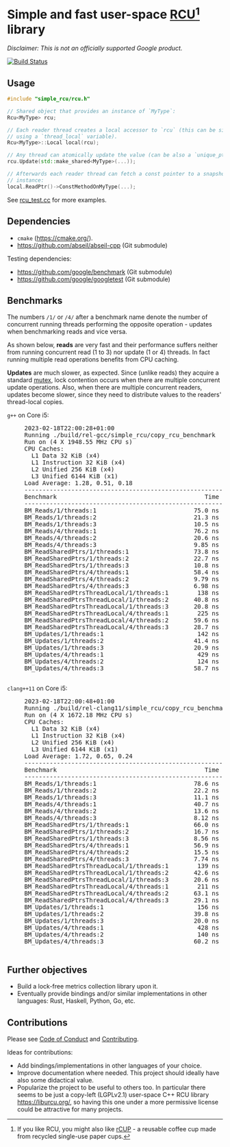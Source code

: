 # Simple and fast user-space [RCU](Read-Copy-Update)[^1] library

[RCU]: https://en.wikipedia.org/wiki/Read-copy-update

[^1]: If you like RCU, you might also like [rCUP](https://circularandco.com/shop/reusables/circular-reusable-coffee-cup) - a reusable coffee cup made from recycled single-use paper cups.

_*Disclaimer:* This is not an officially supported Google product._

[![Build Status](https://app.travis-ci.com/ppetr/lockfree-userspace-rcu.svg?branch=main)](https://app.travis-ci.com/ppetr/lockfree-userspace-rcu)

## Usage

```c++
#include "simple_rcu/rcu.h"

// Shared object that provides an instance of `MyType`:
Rcu<MyType> rcu;

// Each reader thread creates a local accessor to `rcu` (this can be simplified
// using a `thread_local` variable).
Rcu<MyType>::Local local(rcu);

// Any thread can atomically update the value (can be also a `unique_ptr`):
rcu.Update(std::make_shared<MyType>(...));

// Afterwards each reader thread can fetch a const pointer to a snapshot of the
// instance:
local.ReadPtr()->ConstMethodOnMyType(...);
```

See [rcu_test.cc](simple_rcu/rcu_test.cc) for more examples.

## Dependencies

- `cmake` (https://cmake.org/).
- https://github.com/abseil/abseil-cpp (Git submodule)

Testing dependencies:

- https://github.com/google/benchmark (Git submodule)
- https://github.com/google/googletest (Git submodule)

## Benchmarks

The numbers `/1/` or `/4/` after a benchmark name denote the number of
concurrent running threads performing the opposite operation - updates when
benchmarking reads and vice versa.

As shown below, **reads** are very fast and their performance suffers neither
from running concurrent read (1 to 3) nor update (1 or 4) threads. In fact
running multiple read operations benefits from CPU caching.

**Updates** are much slower, as expected. Since (unlike reads) they acquire a
standard [mutex](https://abseil.io/docs/cpp/guides/synchronization), lock
contention occurs when there are multiple concurrent update operations. Also,
when there are multiple concurrent readers, updates become slower, since they
need to distribute values to the readers' thread-local copies.

<dl>
<dt><code>g++</code> on Core i5:</dt>
  <dd>
    <pre>
2023-02-18T22:00:28+01:00
Running ./build/rel-gcc/simple_rcu/copy_rcu_benchmark
Run on (4 X 1948.55 MHz CPU s)
CPU Caches:
  L1 Data 32 KiB (x4)
  L1 Instruction 32 KiB (x4)
  L2 Unified 256 KiB (x4)
  L3 Unified 6144 KiB (x1)
Load Average: 1.28, 0.51, 0.18
-----------------------------------------------------------------------------------
Benchmark                                         Time             CPU   Iterations
-----------------------------------------------------------------------------------
BM_Reads/1/threads:1                           75.0 ns         75.0 ns      9351178
BM_Reads/1/threads:2                           21.3 ns         42.7 ns     16485720
BM_Reads/1/threads:3                           10.5 ns         31.6 ns     22134405
BM_Reads/4/threads:1                           76.2 ns         76.1 ns     10649990
BM_Reads/4/threads:2                           20.6 ns         41.2 ns     16721828
BM_Reads/4/threads:3                           9.85 ns         28.6 ns     23047518
BM_ReadSharedPtrs/1/threads:1                  73.8 ns         73.8 ns      8486246
BM_ReadSharedPtrs/1/threads:2                  22.7 ns         45.3 ns     16267454
BM_ReadSharedPtrs/1/threads:3                  10.8 ns         32.5 ns     23683905
BM_ReadSharedPtrs/4/threads:1                  58.4 ns         58.3 ns     10000000
BM_ReadSharedPtrs/4/threads:2                  9.79 ns         19.5 ns     33210820
BM_ReadSharedPtrs/4/threads:3                  6.98 ns         20.7 ns     34201104
BM_ReadSharedPtrsThreadLocal/1/threads:1        138 ns          138 ns      4368834
BM_ReadSharedPtrsThreadLocal/1/threads:2       40.8 ns         81.6 ns      7483130
BM_ReadSharedPtrsThreadLocal/1/threads:3       20.8 ns         62.5 ns     11944542
BM_ReadSharedPtrsThreadLocal/4/threads:1        225 ns          224 ns      3341196
BM_ReadSharedPtrsThreadLocal/4/threads:2       59.6 ns          118 ns      5889856
BM_ReadSharedPtrsThreadLocal/4/threads:3       28.7 ns         79.5 ns      9460413
BM_Updates/1/threads:1                          142 ns          142 ns      4936095
BM_Updates/1/threads:2                         41.4 ns         82.8 ns      8346928
BM_Updates/1/threads:3                         20.9 ns         62.7 ns     10951884
BM_Updates/4/threads:1                          429 ns          366 ns      1940278
BM_Updates/4/threads:2                          124 ns          191 ns      3787492
BM_Updates/4/threads:3                         58.7 ns          130 ns      5482329
    </pre>
  </dd>
<dt><code>clang++11</code> on Core i5:</dt>
  <dd>
    <pre>
2023-02-18T22:00:48+01:00
Running ./build/rel-clang11/simple_rcu/copy_rcu_benchmark
Run on (4 X 1672.18 MHz CPU s)
CPU Caches:
  L1 Data 32 KiB (x4)
  L1 Instruction 32 KiB (x4)
  L2 Unified 256 KiB (x4)
  L3 Unified 6144 KiB (x1)
Load Average: 1.72, 0.65, 0.24
-----------------------------------------------------------------------------------
Benchmark                                         Time             CPU   Iterations
-----------------------------------------------------------------------------------
BM_Reads/1/threads:1                           78.6 ns         78.6 ns      8424422
BM_Reads/1/threads:2                           22.2 ns         44.3 ns     15918648
BM_Reads/1/threads:3                           11.1 ns         33.2 ns     21533877
BM_Reads/4/threads:1                           40.7 ns         40.7 ns     17636729
BM_Reads/4/threads:2                           13.6 ns         27.1 ns     25246078
BM_Reads/4/threads:3                           8.12 ns         21.9 ns     30000000
BM_ReadSharedPtrs/1/threads:1                  66.0 ns         66.0 ns     10045400
BM_ReadSharedPtrs/1/threads:2                  16.7 ns         33.4 ns     15681908
BM_ReadSharedPtrs/1/threads:3                  8.56 ns         25.7 ns     29815704
BM_ReadSharedPtrs/4/threads:1                  56.9 ns         56.9 ns     12850586
BM_ReadSharedPtrs/4/threads:2                  15.5 ns         31.0 ns     19309028
BM_ReadSharedPtrs/4/threads:3                  7.74 ns         23.1 ns     31823679
BM_ReadSharedPtrsThreadLocal/1/threads:1        139 ns          138 ns      4982242
BM_ReadSharedPtrsThreadLocal/1/threads:2       42.6 ns         85.3 ns      8344010
BM_ReadSharedPtrsThreadLocal/1/threads:3       20.6 ns         61.8 ns     10024821
BM_ReadSharedPtrsThreadLocal/4/threads:1        211 ns          211 ns      3380917
BM_ReadSharedPtrsThreadLocal/4/threads:2       63.1 ns          125 ns      6312482
BM_ReadSharedPtrsThreadLocal/4/threads:3       29.1 ns         81.4 ns      9623721
BM_Updates/1/threads:1                          156 ns          156 ns      4479429
BM_Updates/1/threads:2                         39.8 ns         79.6 ns      9281536
BM_Updates/1/threads:3                         20.0 ns         59.9 ns     11436756
BM_Updates/4/threads:1                          428 ns          354 ns      2005830
BM_Updates/4/threads:2                          140 ns          182 ns      3817828
BM_Updates/4/threads:3                         60.2 ns          131 ns      5655744
    </pre>
  </dd>
</dl>

## Further objectives

- Build a lock-free metrics collection library upon it.
- Eventually provide bindings and/or similar implementations in other
  languages: Rust, Haskell, Python, Go, etc.

## Contributions

Please see [Code of Conduct](docs/code-of-conduct.md) and [Contributing](docs/contributing.md).

Ideas for contributions:

- Add bindings/implementations in other languages of your choice.
- Improve documentation where needed. This project should ideally have also
  some didactical value.
- Popularize the project to be useful to others too. In particular there seems
  to be just a copy-left (LGPLv2.1) user-space C++ RCU library
  https://liburcu.org/, so having this one under a more permissive license could
  be attractive for many projects.
